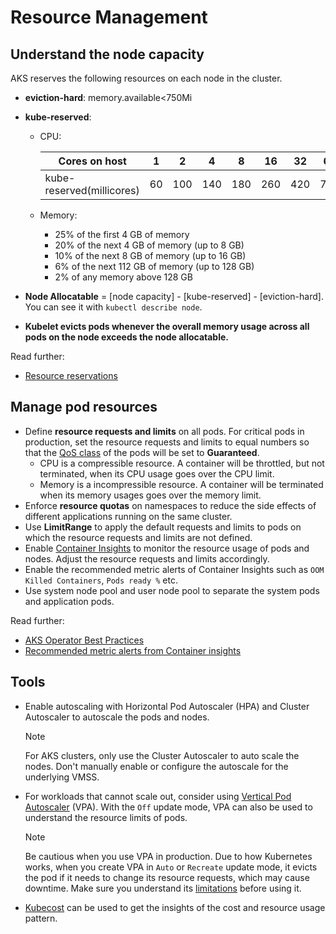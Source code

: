 # Resource Management

## Understand the node capacity

AKS reserves the following resources on each node in the cluster.

- **eviction-hard**: memory.available<750Mi
- **kube-reserved**:
  - CPU:

    |Cores on host  |1  |2  |4  |8  |16  |32  |64  |
    |---------------|---|---|---|---|---|----|----|
    |kube-reserved(millicores)  |60 |100|140|180|260|420|740  |

  - Memory:
    - 25% of the first 4 GB of memory
    - 20% of the next 4 GB of memory (up to 8 GB)
    - 10% of the next 8 GB of memory (up to 16 GB)
    - 6% of the next 112 GB of memory (up to 128 GB)
    - 2% of any memory above 128 GB

- **Node Allocatable** = [node capacity] - [kube-reserved] - [eviction-hard]. You can see it with `kubectl describe node`.
- **Kubelet evicts pods whenever the overall memory usage across all pods on the node exceeds the node allocatable.**

Read further:

- [Resource reservations](https://docs.microsoft.com/azure/aks/concepts-clusters-workloads#resource-reservations)

## Manage pod resources

- Define **resource requests and limits** on all pods. For critical pods in production, set the resource requests and limits to equal numbers so that the [QoS class](https://kubernetes.io/docs/tasks/configure-pod-container/quality-service-pod/) of the pods will be set to **Guaranteed**.
  - CPU is a compressible resource. A container will be throttled, but not terminated, when its CPU usage goes over the CPU limit.
  - Memory is a incompressible resource. A container will be terminated when its memory usages goes over the memory limit.
- Enforce **resource quotas** on namespaces to reduce the side effects of different applications running on the same cluster.
- Use **LimitRange** to apply the default requests and limits to pods on which the resource requests and limits are not defined.
- Enable [Container Insights](https://docs.microsoft.com/azure/azure-monitor/containers/container-insights-overview) to monitor the resource usage of pods and nodes. Adjust the resource requests and limits accordingly.
- Enable the recommended metric alerts of Container Insights such as `OOM Killed Containers`, `Pods ready %` etc.
- Use system node pool and user node pool to separate the system pods and application pods.

Read further:

- [AKS Operator Best Practices](https://docs.microsoft.com/azure/aks/operator-best-practices-scheduler)
- [Recommended metric alerts from Container insights](https://docs.microsoft.com/azure/azure-monitor/containers/container-insights-metric-alerts)

## Tools

- Enable autoscaling with Horizontal Pod Autoscaler (HPA) and Cluster Autoscaler to autoscale the pods and nodes.

    > [!NOTE]
    > For AKS clusters, only use the Cluster Autoscaler to auto scale the nodes. Don't manually enable or configure the autoscale for the underlying VMSS.

- For workloads that cannot scale out, consider using [Vertical Pod Autoscaler](https://github.com/kubernetes/autoscaler/tree/master/vertical-pod-autoscaler) (VPA). With the `Off` update mode, VPA can also be used to understand the resource limits of pods.

    > [!NOTE]
    > Be cautious when you use VPA in production. Due to how Kubernetes works, when you create VPA in `Auto` or `Recreate` update mode, it evicts the pod if it needs to change its resource requests, which may cause downtime. Make sure you understand its [limitations](https://github.com/kubernetes/autoscaler/tree/master/vertical-pod-autoscaler#known-limitations) before using it.

- [Kubecost](https://www.kubecost.com/) can be used to get the insights of the cost and resource usage pattern.
